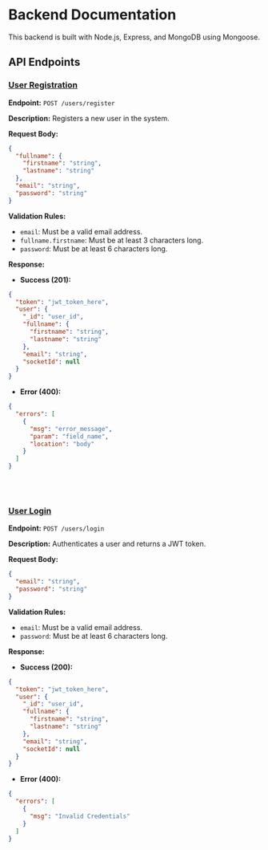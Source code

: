 # Backend Documentation

This backend is built with Node.js, Express, and MongoDB using Mongoose.

## API Endpoints

### <u> User Registration </u>

**Endpoint:** `POST /users/register`

**Description:** Registers a new user in the system.

**Request Body:**

```json
{
  "fullname": {
    "firstname": "string",
    "lastname": "string"
  },
  "email": "string",
  "password": "string"
}
```

**Validation Rules:**

- `email`: Must be a valid email address.
- `fullname.firstname`: Must be at least 3 characters long.
- `password`: Must be at least 6 characters long.

**Response:**

- **Success (201):**

```json
{
  "token": "jwt_token_here",
  "user": {
    "_id": "user_id",
    "fullname": {
      "firstname": "string",
      "lastname": "string"
    },
    "email": "string",
    "socketId": null
  }
}
```

- **Error (400):**

```json
{
  "errors": [
    {
      "msg": "error_message",
      "param": "field_name",
      "location": "body"
    }
  ]
}
```

<br><br>

### <u>User Login</u>

**Endpoint:** `POST /users/login`

**Description:** Authenticates a user and returns a JWT token.

**Request Body:**

```json
{
  "email": "string",
  "password": "string"
}
```

**Validation Rules:**

- `email`: Must be a valid email address.
- `password`: Must be at least 6 characters long.

**Response:**

- **Success (200):**

```json
{
  "token": "jwt_token_here",
  "user": {
    "_id": "user_id",
    "fullname": {
      "firstname": "string",
      "lastname": "string"
    },
    "email": "string",
    "socketId": null
  }
}
```

- **Error (400):**

```json
{
  "errors": [
    {
      "msg": "Invalid Credentials"
    }
  ]
}
```
